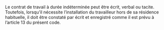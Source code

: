 Le contrat de travail à durée indéterminée peut être écrit, verbal ou tacite.
Toutefois, lorsqu’il nécessite l’installation du travailleur hors de sa résidence habituelle, il doit être constaté par écrit et enregistré comme il est prévu à l’article 13 du présent code.